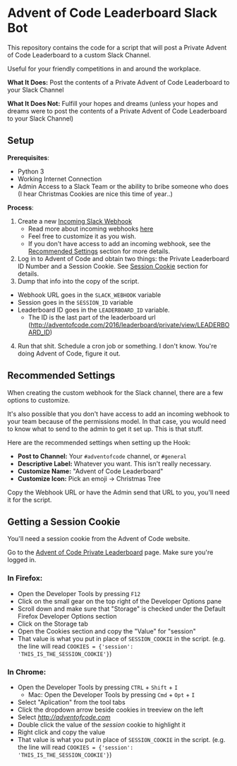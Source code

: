 # Advent of Code Leaderboard Slack Bot

This repository contains the code for a script that will post a Private Advent of Code Leaderboard to a custom Slack Channel.

Useful for your friendly competitions in and around the workplace.

**What It Does:** Post the contents of a Private Advent of Code Leaderboard to your Slack Channel

**What It Does Not:** Fulfill your hopes and dreams (unless your hopes and dreams were to post the contents of a Private Advent of Code Leaderboard to your Slack Channel)

## Setup
**Prerequisites**:
- Python 3
- Working Internet Connection
- Admin Access to a Slack Team or the ability to bribe someone who does (I hear Christmas Cookies are nice this time of year‥)

**Process**:

1. Create a new [Incoming Slack Webhook](https://my.slack.com/services/new/incoming-webhook/)
    - Read more about incoming webhooks [here](https://api.slack.com/incoming-webhooks)
    - Feel free to customize it as you wish.
    - If you don't have access to add an incoming webhook, see the [Recommended Settings](#recommended-settings) section for more details.
2. Log in to Advent of Code and obtain two things: the Private Leaderboard ID Number and a Session Cookie.
See [Session Cookie](#getting-a-session-cookie) section for details.
3. Dump that info into the copy of the script.
  - Webhook URL goes in the `SLACK_WEBHOOK` variable
  - Session goes in the `SESSION_ID` variable
  - Leaderboard ID goes in the `LEADERBOARD_ID` variable.
    - The ID is the last part of the leaderboard url (http://adventofcode.com/2016/leaderboard/private/view/LEADERBOARD_ID)
4. Run that shit. Schedule a cron job or something. I don't know. You're doing Advent of Code, figure it out.

## Recommended Settings
When creating the custom webhook for the Slack channel, there are a few options to customize.

It's also possible that you don't have access to add an incoming webhook to your team because of the permissions model. In that case, you would need to know what to send to the admin to get it set up. This is that stuff.

Here are the recommended settings when setting up the Hook:
- **Post to Channel:** Your `#adventofcode` channel, or `#general`
- **Descriptive Label:** Whatever you want. This isn't really necessary.
- **Customize Name:** "Advent of Code Leaderboard"
- **Customize Icon:** Pick an emoji → Christmas Tree

Copy the Webhook URL or have the Admin send that URL to you, you'll need it for the script.

## Getting a Session Cookie
You'll need a session cookie from the Advent of Code website.

Go to the [Advent of Code Private Leaderboard](http://adventofcode.com/2016/leaderboard/private) page. Make sure you're logged in.

### In Firefox:
- Open the Developer Tools by pressing `F12`
- Click on the small gear on the top right of the Developer Options pane
- Scroll down and make sure that "Storage" is checked under the Default Firefox Developer Options section
- Click on the Storage tab
- Open the Cookies section and copy the "Value" for "session"
- That value is what you put in place of `SESSION_COOKIE` in the script. (e.g. the line will read `COOKIES = {'session': 'THIS_IS_THE_SESSION_COOKIE'}`)

### In Chrome:
- Open the Developer Tools by pressing `CTRL` + `Shift` + `I`
    - Mac: Open the Developer Tools by pressing `Cmd` + `Opt` + `I`
- Select "Aplication" from the tool tabs
- Click the dropdown arrow beside cookies in treeview on the left
- Select *http://adventofcode.com*
- Double click the value of the *session* cookie to highlight it
- Right click and copy the value
- That value is what you put in place of `SESSION_COOKIE` in the script. (e.g. the line will read `COOKIES = {'session': 'THIS_IS_THE_SESSION_COOKIE'}`)
